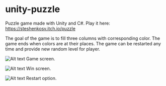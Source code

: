 # unity-puzzle
Puzzle game made with Unity and C#.
Play it here: https://steshenkosv.itch.io/puzzle

The goal of the game is to fill three columns with corresponding color. The game ends when colors are at their places. The game can be restarted any time and provide new random level for player.

![Alt text](README_files/GameScreen.png?raw=true "Game Screen")
Game screen.

![Alt text](README_files/WinScreen.png?raw=true "Win Screen")
Win screen.

![Alt text](README_files/RestartOption.png?raw=true "Restart Option")
Restart option.
